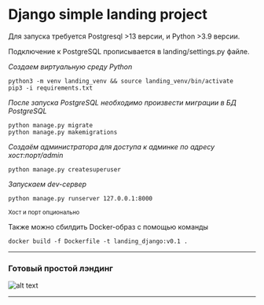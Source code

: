 # Django simple landing project

Для запуска требуется Postgresql >13 версии, и Python >3.9 версии.

Подключение к PostgreSQL прописывается в landing/settings.py файле.


*Создаем виртуальную среду Python*

```
python3 -m venv landing_venv && source landing_venv/bin/activate
pip3 -i requirements.txt
```

*После запуска PostgreSQL необходимо произвести миграции в БД PostgreSQL*

```
python manage.py migrate
python manage.py makemigrations
```

*Создаём администратора для доступа к админке по адресу хост:порт/admin*

```
python manage.py createsuperuser
```

*Запускаем dev-сервер*
```
python manage.py runserver 127.0.0.1:8000 
```
<sub>Хост и порт опционально</sub>

Также можно сбилдить Docker-образ с помощью команды
```
docker build -f Dockerfile -t landing_django:v0.1 .
```

<hr></hr>

### Готовый простой лэндинг

![alt text](https://github.com/sarekuwa/django_landing/github_img/img.png)


<hr></hr>
